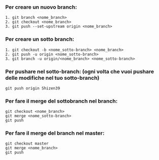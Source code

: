 
    
### Per creare un nuovo branch:
    1. git branch <nome_branch>
    2. git checkout <nome_branch>
    3. git push --set-upstream origin <nome_branch>
    
### Per creare un sotto branch:
    1. git checkout -b <nome_sotto-branch> <nome_branch>
    2. git push -u origin <nome_sotto-branch> 
    3. git branch -u origin/<nome_branch> <nome_sotto-branch>
### Per pushare nel sotto-branch: (ogni volta che vuoi pushare delle modifiche nel tuo sotto-branch)
    git push origin Shizen39
### Per fare il merge del sottobranch nel branch: 
    git checkout <nome_branch>
    git merge <nome_sotto-branch>
    git push
    
### Per fare il merge del branch nel master:
    git checkout master
    git merge <nome_branch>
    git push
